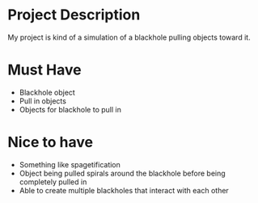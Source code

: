# Project Description
My project is kind of a simulation of a blackhole pulling objects toward it.
# Must Have
- Blackhole object
- Pull in objects
- Objects for blackhole to pull in
# Nice to have
- Something like spagetification
- Object being pulled spirals around the blackhole before being completely pulled in
- Able to create multiple blackholes that interact with each other
